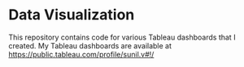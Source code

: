 # Data Visualization  
This repository contains code for various Tableau dashboards that I created. My Tableau dashboards are available at https://public.tableau.com/profile/sunil.v#!/
